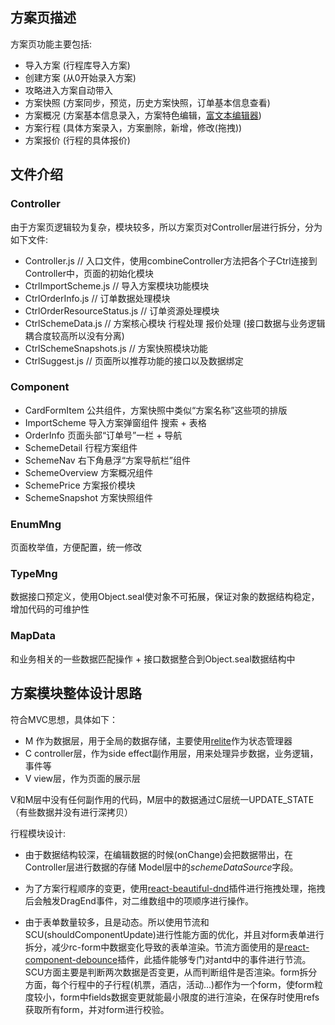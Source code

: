## 方案页描述

方案页功能主要包括:

* 导入方案 (行程库导入方案)
* 创建方案 (从0开始录入方案)
* 攻略进入方案自动带入
* 方案快照 (方案同步，预览，历史方案快照，订单基本信息查看)
* 方案概况 (方案基本信息录入，方案特色编辑，[富文本编辑器](https://github.com/margox/braft-editor))
* 方案行程 (具体方案录入，方案删除，新增，修改(拖拽))
* 方案报价 (行程的具体报价)


## 文件介绍

### Controller

由于方案页逻辑较为复杂，模块较多，所以方案页对Controller层进行拆分，分为如下文件:

* Controller.js // 入口文件，使用combineController方法把各个子Ctrl连接到Controller中，页面的初始化模块
* CtrlImportScheme.js // 导入方案模块功能模块
* CtrlOrderInfo.js // 订单数据处理模块
* CtrlOrderResourceStatus.js // 订单资源处理模块
* CtrlSchemeData.js // 方案核心模块 行程处理 报价处理 (接口数据与业务逻辑耦合度较高所以没有分离)
* CtrlSchemeSnapshots.js // 方案快照模块功能
* CtrlSuggest.js // 页面所以推荐功能的接口以及数据绑定

### Component

* CardFormItem 公共组件，方案快照中类似“方案名称”这些项的排版
* ImportScheme 导入方案弹窗组件 搜索 + 表格
* OrderInfo 页面头部“订单号”一栏 + 导航
* SchemeDetail 行程方案组件
* SchemeNav 右下角悬浮“方案导航栏”组件
* SchemeOverview 方案概况组件
* SchemePrice 方案报价模块
* SchemeSnapshot 方案快照组件

### EnumMng

页面枚举值，方便配置，统一修改

### TypeMng

数据接口预定义，使用Object.seal使对象不可拓展，保证对象的数据结构稳定，增加代码的可维护性

### MapData

和业务相关的一些数据匹配操作 + 接口数据整合到Object.seal数据结构中


## 方案模块整体设计思路

符合MVC思想，具体如下：

* M 作为数据层，用于全局的数据存储，主要使用[relite](https://github.com/Lucifier129/relite)作为状态管理器
* C controller层，作为side effect副作用层，用来处理异步数据，业务逻辑，事件等
* V view层，作为页面的展示层

V和M层中没有任何副作用的代码，M层中的数据通过C层统一UPDATE_STATE（有些数据并没有进行深拷贝）

行程模块设计:

* 由于数据结构较深，在编辑数据的时候(onChange)会把数据带出，在Controller层进行数据的存储 Model层中的*schemeDataSource*字段。

* 为了方案行程顺序的变更，使用[react-beautiful-dnd](https://github.com/atlassian/react-beautiful-dnd)插件进行拖拽处理，拖拽后会触发DragEnd事件，对二维数组中的项顺序进行操作。

* 由于表单数量较多，且是动态。所以使用节流和SCU(shouldComponentUpdate)进行性能方面的优化，并且对form表单进行拆分，减少rc-form中数据变化导致的表单渲染。节流方面使用的是[react-component-debounce](https://github.com/fgfg163/react-component-debounce)插件，此插件能够专门对antd中的事件进行节流。SCU方面主要是判断两次数据是否变更，从而判断组件是否渲染。form拆分方面，每个行程中的子行程(机票，酒店，活动...)都作为一个form，使form粒度较小，form中fields数据变更就能最小限度的进行渲染，在保存时使用refs获取所有form，并对form进行校验。


